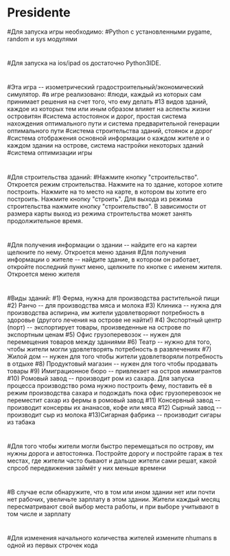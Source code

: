 # Presidente
#Для запуска игры необходимо:
#Python с установленными pygame, random и sys модулями
#
#Для запуска на ios/ipad os достаточно Python3IDE.
#
#
#
#
#
#
#Эта игра -- изометрический градостроительный/экономический симулятор.
#в игре реализовано:
#люди, каждый из которых сам принимает решения на счет того, что ему делать
#13 видов зданий, каждое из которых тем или иным образом влияет на аспекты жизни островитян
#система астостоянок и дорог, простая система нахождения оптимального пути и система предварительной генерации оптимального пути 
#система строительства зданий, стоянок и дорог
#система отображения основной информации о каждом жителе и о каждом здании на острове, система настройки некоторых зданий
#система оптимизации игры
#
#
#
#Для строительства зданий:
#Нажмите кнопку "строительство". Откроется режим строительства. Нажмите на то здание, которое хотите построить. Нажмите на то место на карте, в котором вы хотите его построить. Нажмите кнопку "строить". Для выхода из режима строительства нажмите кнопку "строительство". В зависимости от размера карты выход из режима строительства может занять продолжительное время.
#
#Для получения информации о здании -- найдите его на картеи щелкните по нему. Откроется меню здания
#Для получения информации о жителе -- найдите здание, в котором он работает, откройте последний пункт меню, щелкните по кнопке с именем жителя. Откроется меню жителя
#
#Виды зданий:
#1) Ферма, нужна для производства растительной пищи
#2) Ранчо -- для производства мяса и молока
#3) Клиника -- нужна для производства аспирина, им жители удовлетворяют потребность в здоровье (другого лечения на острове не найти!)
#4) Экспортный центр (порт) -- экспортирует товары, произведенные на острове по экспортным ценам
#5) Офис грузоперевозок -- нужен для перемещения товаров между зданиями 
#6) Театр -- нужно для того, чтобы жители могли удовлетворять потребность в развлечениях
#7) Жилой дом -- нужен для того чтобы жители удовлетворяли потребность в отдыхе
#8) Продуктовый магазин -- нужен для того чтобы продавать товары
#9) Имиграционное бюро -- привлекает на остров иммигрантов
#10) Ромовый завод -- производит ром из сахара. Для запуска процесса производство рома нужно построить фему, поставить её в режим производства сахара и подождать пока офис грузоперевозок не переместит сахар из фермы в ромовый завод
#11) Консервный завод -- производит консервы их ананасов, кофе или мяса
#12) Сырный завод -- производит сыр из молока
#13)Сигарная фабрика -- производит сигары из табака
#
#Для того чтобы жители могли быстро перемещаться по острову, им нужны дорога и автостоянка. Постройте дорогу и постройте гараж в тех местах, где жители часто бывают и дальше жители сами решат, какой спрсоб передвижения займёт у них меньше времени
#
#В случае если обнаружите, что в том или ином здании нет или почти нет рабочих, увеличьте зарплату в этом здании. Жители каждый месяц пересматривают свой выбор места работы, и при выборе учитывают в том числе и зарплату
#
#Для изменения начального количества жителей измените nhumans в одной из первых строчек кода
#
#
#
#
